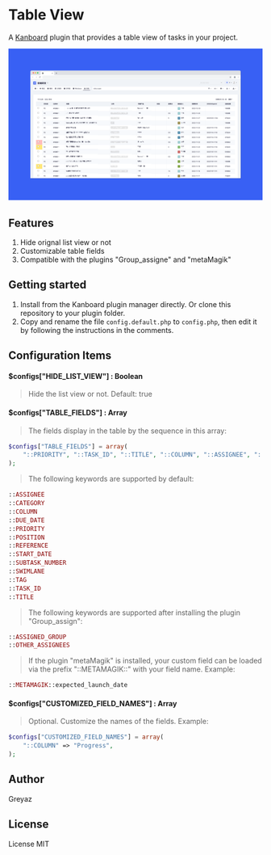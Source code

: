# Table View
A [Kanboard](https://github.com/kanboard/kanboard) plugin that provides a table view of tasks in your project.   

![alt screenshot](Screenshot/1.png)

## Features
1. Hide orignal list view or not
2. Customizable table fields
3. Compatible with the plugins "Group_assigne" and "metaMagik"

## Getting started
1. Install from the Kanboard plugin manager directly. Or clone this repository to your plugin folder.
2. Copy and rename the file `config.default.php` to `config.php`, then edit it by following the instructions in the comments.

## Configuration Items

#### $configs["HIDE_LIST_VIEW"] : Boolean
> Hide the list view or not. Default: true

#### $configs["TABLE_FIELDS"] : Array
> The fields display in the table by the sequence in this array:
```php
$configs["TABLE_FIELDS"] = array(
    "::PRIORITY", "::TASK_ID", "::TITLE", "::COLUMN", "::ASSIGNEE", "::DUE_DATE", "::METAMAGIK::expected_launch_date"
);
```
> The following keywords are supported by default:
```php
::ASSIGNEE
::CATEGORY
::COLUMN
::DUE_DATE
::PRIORITY
::POSITION
::REFERENCE
::START_DATE
::SUBTASK_NUMBER
::SWIMLANE
::TAG
::TASK_ID
::TITLE
```
> The following keywords are supported after installing the plugin "Group_assign":
```php
::ASSIGNED_GROUP
::OTHER_ASSIGNEES
```
> If the plugin "metaMagik" is installed, your custom field can be loaded via the prefix "::METAMAGIK::" with your field name. Example:
```php
::METAMAGIK::expected_launch_date
```

#### $configs["CUSTOMIZED_FIELD_NAMES"] : Array
> Optional. Customize the names of the fields. Example:
```php
$configs["CUSTOMIZED_FIELD_NAMES"] = array(
    "::COLUMN" => "Progress",
);
```

## Author
Greyaz

## License
License MIT
